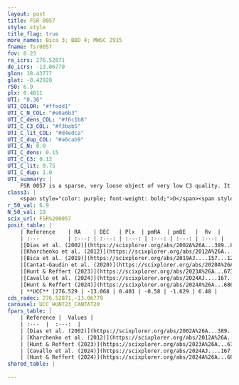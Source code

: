 ```yaml
---
layout: post
title: FSR 0057
style: style
title_flag: true
more_names: Bica 3; BBD 4; MWSC 2915
fname: fsr0057
fov: 0.23
ra_icrs: 276.52871
de_icrs: -13.06779
glon: 18.43777
glat: -0.42928
r50: 6.9
plx: 0.4011
UTI: "0.36"
UTI_COLOR: "#ffedd1"
UTI_C_N_COL: "#e0a6b3"
UTI_C_dens_COL: "#f6c1b8"
UTI_C_C3_COL: "#f3bab5"
UTI_C_lit_COL: "#d4edca"
UTI_C_dup_COL: "#a6cab9"
UTI_C_N: 0.0
UTI_C_dens: 0.15
UTI_C_C3: 0.12
UTI_C_lit: 0.75
UTI_C_dup: 1.0
UTI_summary: |
    FSR 0057 is a sparse, very loose object of very low C3 quality. It is well-studied in the literature.<br><br><span style="color: #99180f; font-weight: bold;">Warning: </span>contains less than 25 stars with <i>P>0.5</i> estimated.
class3: |
    <span style="color: purple; font-weight: bold;">D</span><span style="color: red; font-weight: bold;">C</span>
r_50_val: 6.9
N_50_val: 19
scix_url: FSR%200057
posit_table: |
    | Reference    | RA    | DEC   | Plx  | pmRA  | pmDE   |  Rv  |
    | :---         | :---: | :---: | :---: | :---: | :---: | :---: |
    |[Dias et al. (2002)](https://scixplorer.org/abs/2002A%26A...389..871D) | 276.517 | -13.059 | -- | 1.8 | 0.95 | -- |
    |[Kharchenko et al. (2012)](https://scixplorer.org/abs/2012A%26A...543A.156K) | 276.516 | -13.05 | -- | -1.33 | -5.15 | -- |
    |[Bica et al. (2019)](https://scixplorer.org/abs/2019AJ....157...12B) | 276.519 | -13.065 | -- | -- | -- | -- |
    |[Cantat-Gaudin et al. (2020)](https://scixplorer.org/abs/2020A%26A...640A...1C) | 276.519 | -13.058 | 0.391 | -0.588 | -1.598 | -- |
    |[Hunt & Reffert (2023)](https://scixplorer.org/abs/2023A%26A...673A.114H) | 276.517 | -13.06 | 0.332 | -0.177 | -1.681 | 14.936 |
    |[Cavallo et al. (2024)](https://scixplorer.org/abs/2024AJ....167...12C) | 276.519 | -13.062 | 0.328 | -- | -- | -- |
    |[Hunt & Reffert (2024)](https://scixplorer.org/abs/2024A%26A...686A..42H) | 276.517 | -13.06 | 0.332 | -0.177 | -1.681 | 14.936 |
    | **UCC** |276.529 | -13.068 | 0.401 | -0.58 | -1.629 | 6.48 | 
cds_radec: 276.52871,-13.06779
carousel: UCC_HUNT23_CANTAT20
fpars_table: |
    | Reference |  Values |
    | :---  |  :---:  |
    | [Dias et al. (2002)](https://scixplorer.org/abs/2002A%26A...389..871D) | `E(B-V)=2.18, Dist=1640.0, Age=7.4` |
    | [Kharchenko et al. (2012)](https://scixplorer.org/abs/2012A%26A...543A.156K) | `e_bv=2.29, distance=1614, log_age=7.2` |
    | [Hunt & Reffert (2023)](https://scixplorer.org/abs/2023A%26A...673A.114H) | `AV50=4.451, diffAV50=3.092, MOD50=12.196, logAge50=7.628` |
    | [Cavallo et al. (2024)](https://scixplorer.org/abs/2024AJ....167...12C) | `AV50=5.88, dMod50=12.68, logAge50=6.6, [Fe/H]50=0.1` |
    | [Hunt & Reffert (2024)](https://scixplorer.org/abs/2024A%26A...686A..42H) | `MassJ=1647.24` |
shared_table: |
    
---
```

